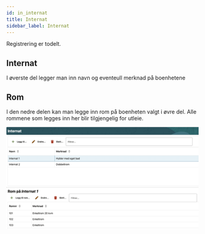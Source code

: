 ```yaml
---
id: in_internat
title: Internat
sidebar_label: Internat
---
```

Registrering er todelt.
 ## Internat
 I øverste del legger man inn navn og eventeull merknad på boenhetene
 
 ## Rom
I den nedre delen kan man legge inn rom på boenheten valgt i øvre del. Alle rommene som legges inn her blir tilgjengelig for utleie.

![bilde](/img/int_internat.png)
